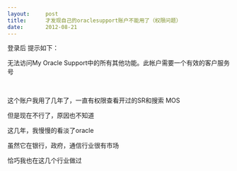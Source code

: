```yaml
---
layout:     post
title:      才发现自己的oraclesupport账户不能用了（权限问题）
date:       2012-08-21
---
```

登录后 提示如下：

无法访问My Oracle Support中的所有其他功能。此帐户需要一个有效的客户服务号

<img src="http://pic002.cnblogs.com/images/2012/433618/2012082121311173.jpg" alt="" />

<img src="http://pic002.cnblogs.com/images/2012/433618/2012082121343343.jpg" alt="" />

这个账户我用了几年了，一直有权限查看开过的SR和搜索 MOS

但是现在不行了，原因也不知道

这几年，我慢慢的看淡了oracle

虽然它在银行，政府，通信行业很有市场

恰巧我也在这几个行业做过
